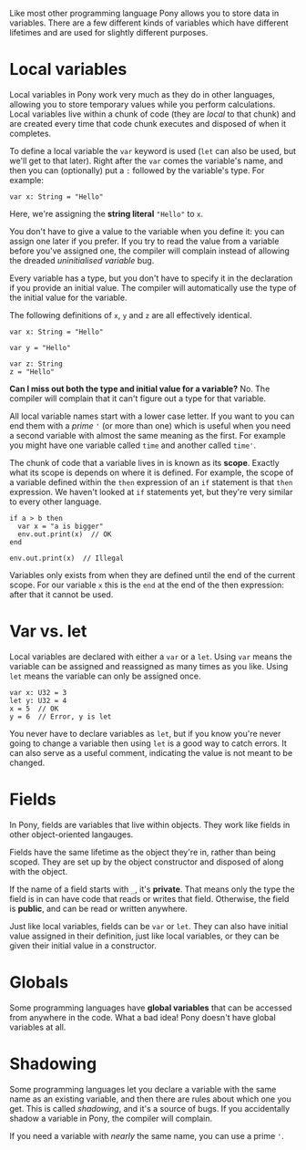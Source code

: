 Like most other programming language Pony allows you to store data in variables. There are a few different kinds of variables which have different lifetimes and are used for slightly different purposes.

# Local variables

Local variables in Pony work very much as they do in other languages, allowing you to store temporary values while you perform calculations. Local variables live within a chunk of code (they are _local_ to that chunk) and are created every time that code chunk executes and disposed of when it completes.

To define a local variable the `var` keyword is used (`let` can also be used, but we'll get to that later). Right after the `var` comes the variable's name, and then you can (optionally) put a `:` followed by the variable's type. For example:

```
var x: String = "Hello"
```

Here, we're assigning the __string literal__ `"Hello"` to `x`.

You don't have to give a value to the variable when you define it: you can assign one later if you prefer. If you try to read the value from a variable before you've assigned one, the compiler will complain instead of allowing the dreaded _uninitialised variable_ bug.

Every variable has a type, but you don't have to specify it in the declaration if you provide an initial value. The compiler will automatically use the type of the initial value for the variable.

The following definitions of `x`, `y` and `z` are all effectively identical.

```
var x: String = "Hello"

var y = "Hello"

var z: String
z = "Hello"
```

__Can I miss out both the type and initial value for a variable?__ No. The compiler will complain that it can't figure out a type for that variable.

All local variable names start with a lower case letter. If you want to you can end them with a _prime_ `'` (or more than one) which is useful when you need a second variable with almost the same meaning as the first. For example you might have one variable called `time` and another called `time'`.

The chunk of code that a variable lives in is known as its __scope__. Exactly what its scope is depends on where it is defined. For example, the scope of a variable defined within the `then` expression of an `if` statement is that `then` expression. We haven't looked at `if` statements yet, but they're very similar to every other language.

```
if a > b then
  var x = "a is bigger"
  env.out.print(x)  // OK
end

env.out.print(x)  // Illegal
```

Variables only exists from when they are defined until the end of the current scope. For our variable `x` this is the `end` at the end of the then expression: after that it cannot be used.

# Var vs. let

Local variables are declared with either a `var` or a `let`. Using `var` means the variable can be assigned and reassigned as many times as you like. Using `let` means the variable can only be assigned once.

```
var x: U32 = 3
let y: U32 = 4
x = 5  // OK
y = 6  // Error, y is let
```

You never have to declare variables as `let`, but if you know you're never going to change a variable then using `let` is a good way to catch errors. It can also serve as a useful comment, indicating the value is not meant to be changed.

# Fields

In Pony, fields are variables that live within objects. They work like fields in other object-oriented langauges.

Fields have the same lifetime as the object they're in, rather than being scoped. They are set up by the object constructor and disposed of along with the object.

If the name of a field starts with `_`, it's __private__. That means only the type the field is in can have code that reads or writes that field. Otherwise, the field is __public__, and can be read or written anywhere.

Just like local variables, fields can be `var` or `let`. They can also have initial value assigned in their definition, just like local variables, or they can be given their initial value in a constructor.

# Globals

Some programming languages have __global variables__ that can be accessed from anywhere in the code. What a bad idea! Pony doesn't have global variables at all.

# Shadowing

Some programming languages let you declare a variable with the same name as an existing variable, and then there are rules about which one you get. This is called _shadowing_, and it's a source of bugs. If you accidentally shadow a variable in Pony, the compiler will complain.

If you need a variable with _nearly_ the same name, you can use a prime `'`.
